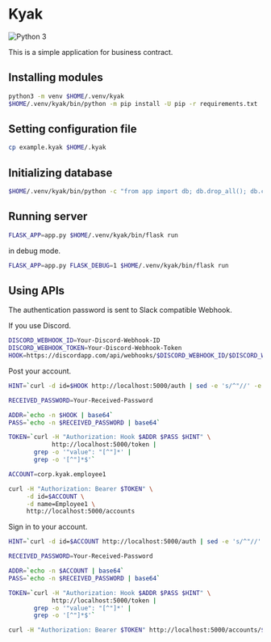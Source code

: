 # Kyak

![Python 3](https://img.shields.io/badge/python-3-blue.svg)

This is a simple application for business contract.


## Installing modules

```bash
python3 -m venv $HOME/.venv/kyak
$HOME/.venv/kyak/bin/python -m pip install -U pip -r requirements.txt
```


## Setting configuration file

```bash
cp example.kyak $HOME/.kyak
```


## Initializing database

```bash
$HOME/.venv/kyak/bin/python -c "from app import db; db.drop_all(); db.create_all()"
```


## Running server

```bash
FLASK_APP=app.py $HOME/.venv/kyak/bin/flask run
```

in debug mode.

```bash
FLASK_APP=app.py FLASK_DEBUG=1 $HOME/.venv/kyak/bin/flask run
```


## Using APIs

The authentication password is sent to Slack compatible Webhook.

If you use Discord.

```bash
DISCORD_WEBHOOK_ID=Your-Discord-Webhook-ID
DISCORD_WEBHOOK_TOKEN=Your-Discord-Webhook-Token
HOOK=https://discordapp.com/api/webhooks/$DISCORD_WEBHOOK_ID/$DISCORD_WEBHOOK_TOKEN/slack
```

Post your account.

```bash
HINT=`curl -d id=$HOOK http://localhost:5000/auth | sed -e 's/^"//' -e 's/"$//'`

RECEIVED_PASSWORD=Your-Received-Password

ADDR=`echo -n $HOOK | base64`
PASS=`echo -n $RECEIVED_PASSWORD | base64`

TOKEN=`curl -H "Authorization: Hook $ADDR $PASS $HINT" \
            http://localhost:5000/token |
       grep -o '"value": "[^"]*' |
       grep -o '[^"]*$'`

ACCOUNT=corp.kyak.employee1

curl -H "Authorization: Bearer $TOKEN" \
     -d id=$ACCOUNT \
     -d name=Employee1 \
     http://localhost:5000/accounts
```

Sign in to your account.

```bash
HINT=`curl -d id=$ACCOUNT http://localhost:5000/auth | sed -e 's/^"//' -e 's/"$//'`

RECEIVED_PASSWORD=Your-Received-Password

ADDR=`echo -n $ACCOUNT | base64`
PASS=`echo -n $RECEIVED_PASSWORD | base64`

TOKEN=`curl -H "Authorization: Hook $ADDR $PASS $HINT" \
            http://localhost:5000/token |
       grep -o '"value": "[^"]*' |
       grep -o '[^"]*$'`

curl -H "Authorization: Bearer $TOKEN" http://localhost:5000/accounts/$ACCOUNT
```
